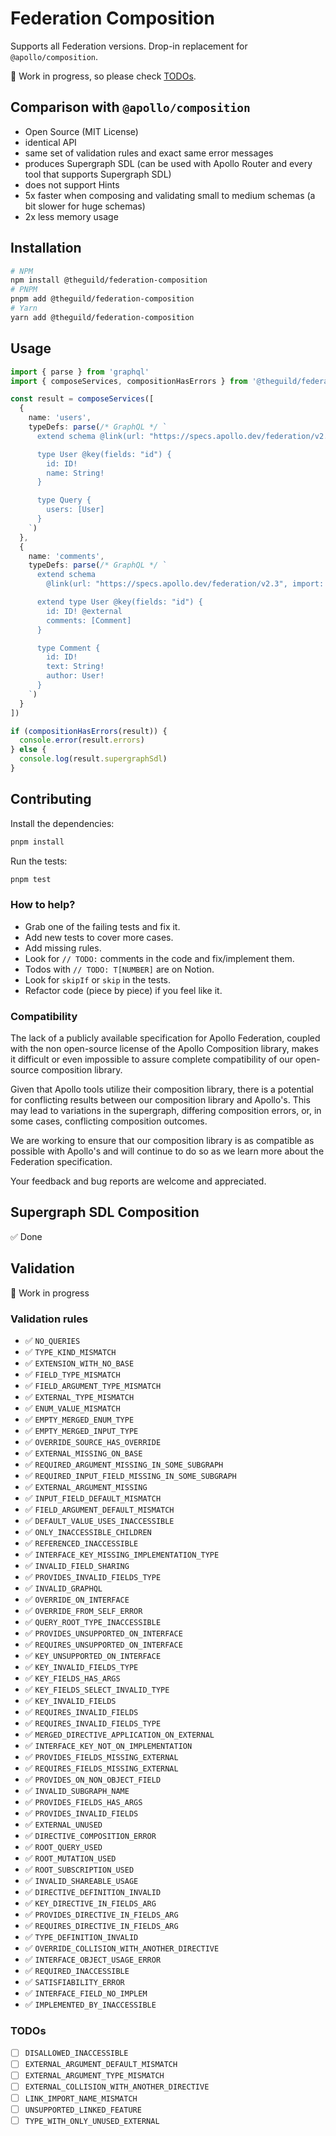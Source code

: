 # Federation Composition

Supports all Federation versions. Drop-in replacement for `@apollo/composition`.

🚧 Work in progress, so please check [TODOs](#todos).

## Comparison with `@apollo/composition`

- Open Source (MIT License)
- identical API
- same set of validation rules and exact same error messages
- produces Supergraph SDL (can be used with Apollo Router and every tool that supports Supergraph
  SDL)
- does not support Hints
- 5x faster when composing and validating small to medium schemas (a bit slower for huge schemas)
- 2x less memory usage

## Installation

```bash
# NPM
npm install @theguild/federation-composition
# PNPM
pnpm add @theguild/federation-composition
# Yarn
yarn add @theguild/federation-composition
```

## Usage

```ts
import { parse } from 'graphql'
import { composeServices, compositionHasErrors } from '@theguild/federation-composition'

const result = composeServices([
  {
    name: 'users',
    typeDefs: parse(/* GraphQL */ `
      extend schema @link(url: "https://specs.apollo.dev/federation/v2.3", import: ["@key"])

      type User @key(fields: "id") {
        id: ID!
        name: String!
      }

      type Query {
        users: [User]
      }
    `)
  },
  {
    name: 'comments',
    typeDefs: parse(/* GraphQL */ `
      extend schema
        @link(url: "https://specs.apollo.dev/federation/v2.3", import: ["@key", "@external"])

      extend type User @key(fields: "id") {
        id: ID! @external
        comments: [Comment]
      }

      type Comment {
        id: ID!
        text: String!
        author: User!
      }
    `)
  }
])

if (compositionHasErrors(result)) {
  console.error(result.errors)
} else {
  console.log(result.supergraphSdl)
}
```

## Contributing

Install the dependencies:

```bash
pnpm install
```

Run the tests:

```bash
pnpm test
```

### How to help?

- Grab one of the failing tests and fix it.
- Add new tests to cover more cases.
- Add missing rules.
- Look for `// TODO:` comments in the code and fix/implement them.
- Todos with `// TODO: T[NUMBER]` are on Notion.
- Look for `skipIf` or `skip` in the tests.
- Refactor code (piece by piece) if you feel like it.

### Compatibility

The lack of a publicly available specification for Apollo Federation, coupled with the non
open-source license of the Apollo Composition library, makes it difficult or even impossible to
assure complete compatibility of our open-source composition library.

Given that Apollo tools utilize their composition library, there is a potential for conflicting
results between our composition library and Apollo's. This may lead to variations in the supergraph,
differing composition errors, or, in some cases, conflicting composition outcomes.

We are working to ensure that our composition library is as compatible as possible with Apollo's and
will continue to do so as we learn more about the Federation specification.

Your feedback and bug reports are welcome and appreciated.

## Supergraph SDL Composition

✅ Done

## Validation

🚧 Work in progress

### Validation rules

- ✅ `NO_QUERIES`
- ✅ `TYPE_KIND_MISMATCH`
- ✅ `EXTENSION_WITH_NO_BASE`
- ✅ `FIELD_TYPE_MISMATCH`
- ✅ `FIELD_ARGUMENT_TYPE_MISMATCH`
- ✅ `EXTERNAL_TYPE_MISMATCH`
- ✅ `ENUM_VALUE_MISMATCH`
- ✅ `EMPTY_MERGED_ENUM_TYPE`
- ✅ `EMPTY_MERGED_INPUT_TYPE`
- ✅ `OVERRIDE_SOURCE_HAS_OVERRIDE`
- ✅ `EXTERNAL_MISSING_ON_BASE`
- ✅ `REQUIRED_ARGUMENT_MISSING_IN_SOME_SUBGRAPH`
- ✅ `REQUIRED_INPUT_FIELD_MISSING_IN_SOME_SUBGRAPH`
- ✅ `EXTERNAL_ARGUMENT_MISSING`
- ✅ `INPUT_FIELD_DEFAULT_MISMATCH`
- ✅ `FIELD_ARGUMENT_DEFAULT_MISMATCH`
- ✅ `DEFAULT_VALUE_USES_INACCESSIBLE`
- ✅ `ONLY_INACCESSIBLE_CHILDREN`
- ✅ `REFERENCED_INACCESSIBLE`
- ✅ `INTERFACE_KEY_MISSING_IMPLEMENTATION_TYPE`
- ✅ `INVALID_FIELD_SHARING`
- ✅ `PROVIDES_INVALID_FIELDS_TYPE`
- ✅ `INVALID_GRAPHQL`
- ✅ `OVERRIDE_ON_INTERFACE`
- ✅ `OVERRIDE_FROM_SELF_ERROR`
- ✅ `QUERY_ROOT_TYPE_INACCESSIBLE`
- ✅ `PROVIDES_UNSUPPORTED_ON_INTERFACE`
- ✅ `REQUIRES_UNSUPPORTED_ON_INTERFACE`
- ✅ `KEY_UNSUPPORTED_ON_INTERFACE`
- ✅ `KEY_INVALID_FIELDS_TYPE`
- ✅ `KEY_FIELDS_HAS_ARGS`
- ✅ `KEY_FIELDS_SELECT_INVALID_TYPE`
- ✅ `KEY_INVALID_FIELDS`
- ✅ `REQUIRES_INVALID_FIELDS`
- ✅ `REQUIRES_INVALID_FIELDS_TYPE`
- ✅ `MERGED_DIRECTIVE_APPLICATION_ON_EXTERNAL`
- ✅ `INTERFACE_KEY_NOT_ON_IMPLEMENTATION`
- ✅ `PROVIDES_FIELDS_MISSING_EXTERNAL`
- ✅ `REQUIRES_FIELDS_MISSING_EXTERNAL`
- ✅ `PROVIDES_ON_NON_OBJECT_FIELD`
- ✅ `INVALID_SUBGRAPH_NAME`
- ✅ `PROVIDES_FIELDS_HAS_ARGS`
- ✅ `PROVIDES_INVALID_FIELDS`
- ✅ `EXTERNAL_UNUSED`
- ✅ `DIRECTIVE_COMPOSITION_ERROR`
- ✅ `ROOT_QUERY_USED`
- ✅ `ROOT_MUTATION_USED`
- ✅ `ROOT_SUBSCRIPTION_USED`
- ✅ `INVALID_SHAREABLE_USAGE`
- ✅ `DIRECTIVE_DEFINITION_INVALID`
- ✅ `KEY_DIRECTIVE_IN_FIELDS_ARG`
- ✅ `PROVIDES_DIRECTIVE_IN_FIELDS_ARG`
- ✅ `REQUIRES_DIRECTIVE_IN_FIELDS_ARG`
- ✅ `TYPE_DEFINITION_INVALID`
- ✅ `OVERRIDE_COLLISION_WITH_ANOTHER_DIRECTIVE`
- ✅ `INTERFACE_OBJECT_USAGE_ERROR`
- ✅ `REQUIRED_INACCESSIBLE`
- ✅ `SATISFIABILITY_ERROR`
- ✅ `INTERFACE_FIELD_NO_IMPLEM`
- ✅ `IMPLEMENTED_BY_INACCESSIBLE`

### TODOs

- [ ] `DISALLOWED_INACCESSIBLE`
- [ ] `EXTERNAL_ARGUMENT_DEFAULT_MISMATCH`
- [ ] `EXTERNAL_ARGUMENT_TYPE_MISMATCH`
- [ ] `EXTERNAL_COLLISION_WITH_ANOTHER_DIRECTIVE`
- [ ] `LINK_IMPORT_NAME_MISMATCH`
- [ ] `UNSUPPORTED_LINKED_FEATURE`
- [ ] `TYPE_WITH_ONLY_UNUSED_EXTERNAL`
